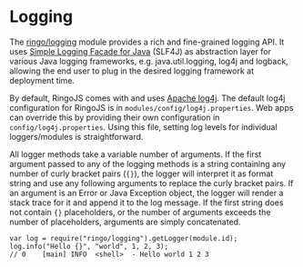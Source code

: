 # Logging

The [ringo/logging](http://ringojs.org/api/master/ringo/logging) module provides a rich and fine-grained logging API. It uses [Simple Logging Facade for Java][slf4j] (SLF4J) as abstraction layer for various Java logging frameworks, e.g. java.util.logging, log4j and logback, allowing the end user to plug in the desired logging framework at deployment time.

By default, RingoJS comes with and uses [Apache log4j][log4j]. The default log4j configuration for RingoJS is in `modules/config/log4j.properties`. Web apps can override this by providing their own configuration in `config/log4j.properties`. Using this file, setting log levels for individual loggers/modules is straightforward.

[slf4j]: http://www.slf4j.org/
[log4j]: http://logging.apache.org/log4j/

All logger methods take a variable number of arguments. If the first argument passed to any of the logging methods is a string containing any number of curly bracket pairs (`{}`), the logger will interpret it as format string and use any following arguments to replace the curly bracket pairs. If an argument is an Error or Java Exception object, the logger will render a stack trace for it and append it to the log message. If the first string does not contain `{}` placeholders, or the number of arguments exceeds the number of placeholders, arguments are simply concatenated.

    var log = require("ringo/logging").getLogger(module.id);
    log.info("Hello {}", "world", 1, 2, 3);
    // 0    [main] INFO  <shell>  - Hello world 1 2 3
